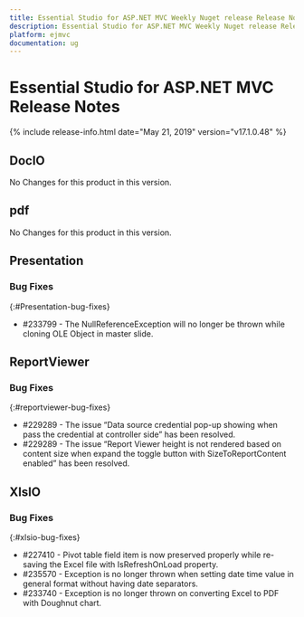 ```yaml
---
title: Essential Studio for ASP.NET MVC Weekly Nuget release Release Notes  
description: Essential Studio for ASP.NET MVC Weekly Nuget release Release Notes  
platform: ejmvc
documentation: ug
---
```


# Essential Studio for ASP.NET MVC  Release Notes  

{% include release-info.html date="May 21, 2019"  version="v17.1.0.48" %} 






## DocIO

No Changes for this product in this version.

[//]: # "Delete the contents of this file while new content is added."

## pdf

No Changes for this product in this version.

[//]: # "Delete the contents of this file while new content is added."

## Presentation

### Bug Fixes
{:#Presentation-bug-fixes}

* \#233799 - The NullReferenceException will no longer be thrown while cloning OLE Object in master slide.
## ReportViewer

### Bug Fixes
{:#reportviewer-bug-fixes}

* \#229289 - The issue “Data source credential pop-up showing when pass the credential at controller side” has been resolved.
* \#229289 - The issue “Report Viewer height is not rendered based on content size when expand the toggle button with SizeToReportContent enabled” has been resolved.
## XlsIO

### Bug Fixes
{:#xlsio-bug-fixes}

* \#227410 - Pivot table field item is now preserved properly while re-saving the Excel file with IsRefreshOnLoad property.
* \#235570 - Exception is no longer thrown when setting date time value in general format without having date separators.
* \#233740 - Exception is no longer thrown on converting Excel to PDF with Doughnut chart.
